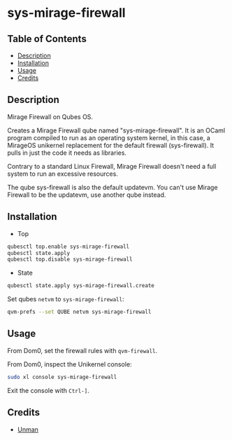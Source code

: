 # sys-mirage-firewall

## Table of Contents

* [Description](#description)
* [Installation](#installation)
* [Usage](#usage)
* [Credits](#credits)

## Description

Mirage Firewall on Qubes OS.

Creates a Mirage Firewall qube named "sys-mirage-firewall". It is an OCaml
program compiled to run as an operating system kernel, in this case, a
MirageOS unikernel replacement for the default firewall (sys-firewall). It
pulls in just the code it needs as libraries.

Contrary to a standard Linux Firewall, Mirage Firewall doesn't need a full
system to run an excessive resources.

The qube sys-firewall is also the default updatevm. You can't use Mirage
Firewall to be the updatevm, use another qube instead.

## Installation

- Top
```sh
qubesctl top.enable sys-mirage-firewall
qubesctl state.apply
qubesctl top.disable sys-mirage-firewall
```

- State
```sh
qubesctl state.apply sys-mirage-firewall.create
```

Set qubes `netvm` to `sys-mirage-firewall`:
```sh
qvm-prefs --set QUBE netvm sys-mirage-firewall
```

## Usage

From Dom0, set the firewall rules with `qvm-firewall`.

From Dom0, inspect the Unikernel console:
```sh
sudo xl console sys-mirage-firewall
```
Exit the console with `Ctrl-]`.

## Credits

- [Unman](https://github.com/unman/shaker/tree/main/mirage)
